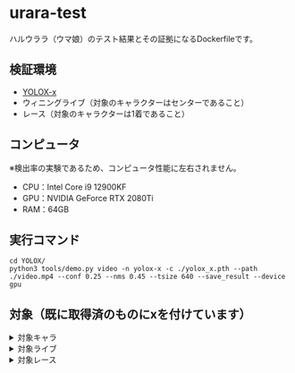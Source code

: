 # urara-test
ハルウララ（ウマ娘）のテスト結果とその証拠になるDockerfileです。

## 検証環境

- [YOLOX-x](https://github.com/Megvii-BaseDetection/YOLOX)
- ウィニングライブ（対象のキャラクターはセンターであること）
- レース（対象のキャラクターは1着であること）

## コンピュータ

※検出率の実験であるため、コンピュータ性能に左右されません。

- CPU：Intel Core i9 12900KF
- GPU：NVIDIA GeForce RTX 2080Ti
- RAM：64GB

## 実行コマンド

```
cd YOLOX/
python3 tools/demo.py video -n yolox-x -c ./yolox_x.pth --path ./video.mp4 --conf 0.25 --nms 0.45 --tsize 640 --save_result --device gpu
```

## 対象（既に取得済のものにxを付けています）

 <details><summary>対象キャラ</summary>
  
- [x] サクラバクシンオー
- [x] ハルウララ
  
</details>

<details><summary>対象ライブ</summary>
  
- [x] Make Debut!
- [ ] ENDLESS DREAM!!
- [ ] 彩 Phantasia
- [ ] winnning the soul
- [ ] 本能スピード
- [ ] UNLIMITED IMPACT
- [ ] NEXT FRONTIER
- [ ] Special Record!
- [ ] うまぴょい伝説 
- [ ] はじまりのSignal
- [ ] ささやかな祈り
- [ ] 涙ひかって明日になれ！
- [ ] ユメヲカケル！
- [ ] BLAZE
- [ ] Never Looking Back
- [ ] WINnin’5 -ウイニング☆ファイヴ-
  
</details>
 
<details><summary>対象レース</summary>

主にG1を対象とする。

- [x] ?
  
</details>
 
## 
